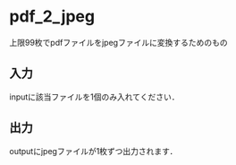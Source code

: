 # pdf_2_jpeg
上限99枚でpdfファイルをjpegファイルに変換するためのもの

## 入力
inputに該当ファイルを1個のみ入れてください．

## 出力
outputにjpegファイルが1枚ずつ出力されます．
